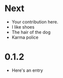 Next
====

* Your contribution here.
* I like shoes
* The hair of the dog
* Karma police

0.1.2
====

* Here's an entry

